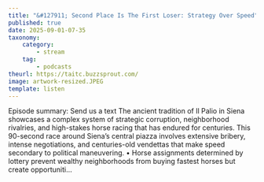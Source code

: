 ```yaml
---
title: "&#127911; Second Place Is The First Loser: Strategy Over Speed"
published: true
date: 2025-09-01-07-35
taxonomy:
    category:
        - stream
    tag:
        - podcasts
theurl: https://taitc.buzzsprout.com/
image: artwork-resized.JPEG
template: listen
---
```


Episode summary: Send us a text The ancient tradition of Il Palio in Siena showcases a complex system of strategic corruption, neighborhood rivalries, and high-stakes horse racing that has endured for centuries. This 90-second race around Siena&rsquo;s central piazza involves extensive bribery, intense negotiations, and centuries-old vendettas that make speed secondary to political maneuvering. &bull; Horse assignments determined by lottery prevent wealthy neighborhoods from buying fastest horses but create opportuniti&hellip;
